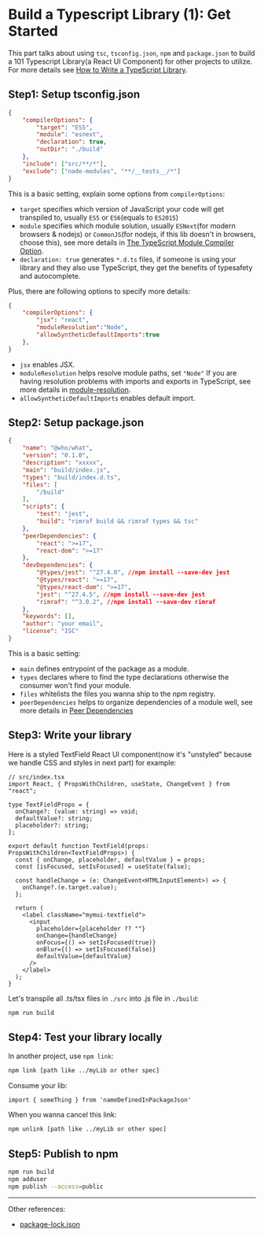 # Build a Typescript Library (1): Get Started

This part talks about using `tsc`, `tsconfig.json`, `npm` and `package.json` to build a 101 Typescript Library(a React UI Component) for other projects to utilize. For more details see [How to Write a TypeScript Library](https://www.tsmean.com/articles/how-to-write-a-typescript-library/).

## Step1: Setup tsconfig.json

```json
{
    "compilerOptions": {
        "target": "ES5", 
        "module": "esnext", 
        "declaration": true, 
        "outDir": "./build"
    },
    "include": ["src/**/*"],
    "exclude": ["node-modules", "**/__tests__/*"]
}
```

This is a basic setting, explain some options from `compilerOptions`:
- `target` specifies which version of JavaScript your code will get transpiled to, usually `ES5` or `ES6`(equals to `ES2015`)
- `module` specifies which module solution, usually `ESNext`(for modern browsers & nodejs) or `CommonJS`(for nodejs, if this lib doesn't in browsers, choose this), see more details in [The TypeScript Module Compiler Option](https://www.tsmean.com/articles/learn-typescript/typescript-module-compiler-option/).
- `declaration: true` generates `*.d.ts` files, if someone is using your library and they also use TypeScript, they get the benefits of typesafety and autocomplete.

Plus, there are following options to specify more details:

```json
{
    "compilerOptions": {
        "jsx": "react", 
        "moduleResolution":"Node", 
        "allowSyntheticDefaultImports":true 
    },
}
```

- `jsx` enables JSX.
- `moduleResolution` helps resolve module paths, set `"Node"` If you are having resolution problems with imports and exports in TypeScript, see more details in [module-resolution](https://www.typescriptlang.org/docs/handbook/module-resolution.html).
- `allowSyntheticDefaultImports` enables default import. 

## Step2: Setup package.json

```json
{
    "name": "@who/what",
    "version": "0.1.0",
    "description": "xxxxx",
    "main": "build/index.js",
    "types": "build/index.d.ts",
    "files": [
        "/build"
    ],
    "scripts": {
        "test": "jest",
        "build": "rimraf build && rimraf types && tsc"
    },
    "peerDependencies": {
        "react": ">=17",
        "react-dom": ">=17"
    },
    "devDependencies": {
        "@types/jest": "^27.4.0", //npm install --save-dev jest
        "@types/react": ">=17",
        "@types/react-dom": ">=17",
        "jest": "^27.4.5", //npm install --save-dev jest
        "rimraf": "^3.0.2", //npm install --save-dev rimraf
    },
    "keywords": [],
    "author": "your email",
    "license": "ISC"
}
```

This is a basic setting:
- `main` defines entrypoint of the package as a module.
- `types` declares where to find the type declarations otherwise the consumer won't find your module.
- `files` whitelists the files you wanna ship to the npm registry.
- `peerDependencies` helps to organize dependencies of a module well, see more details in [Peer Dependencies](https://nodejs.org/es/blog/npm/peer-dependencies/)
 
## Step3: Write your library

Here is a styled TextField React UI component(now it's "unstyled" because we handle CSS and styles in next part) for example:

```tsx
// src/index.tsx
import React, { PropsWithChildren, useState, ChangeEvent } from "react";

type TextFieldProps = {
  onChange?: (value: string) => void;
  defaultValue?: string;
  placeholder?: string;
};

export default function TextField(props: PropsWithChildren<TextFieldProps>) {
  const { onChange, placeholder, defaultValue } = props;
  const [isFocused, setIsFocused] = useState(false);

  const handleChange = (e: ChangeEvent<HTMLInputElement>) => {
    onChange?.(e.target.value);
  };

  return (
    <label className="mymui-textfield">
      <input
        placeholder={placeholder ?? ""}
        onChange={handleChange}
        onFocus={() => setIsFocused(true)}
        onBlur={() => setIsFocused(false)}
        defaultValue={defaultValue}
      />
    </label>
  );
}
```

Let's transpile all .ts/tsx files in `./src` into .js file in `./build`:

```bash  
npm run build
```

## Step4: Test your library locally

In another project, use `npm link`:

```bash
npm link [path like ../myLib or other spec]
```

Consume your lib:

```tsx
import { someThing } from 'nameDefinedInPackageJson'
```

When you wanna cancel this link: 

```bash
npm unlink [path like ../myLib or other spec]
```

## Step5: Publish to npm

```bash
npm run build
npm adduser
npm publish --access=public
```

---

Other references:
- [package-lock.json](https://dev.to/adamklein/package-lock-json-in-git-or-not-50l5)
 